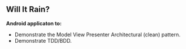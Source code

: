 Will It Rain?
----

**Android applicaton to:**

- Demonstrate the Model View Presenter Architectural (clean) pattern.
- Demonstrate TDD/BDD.